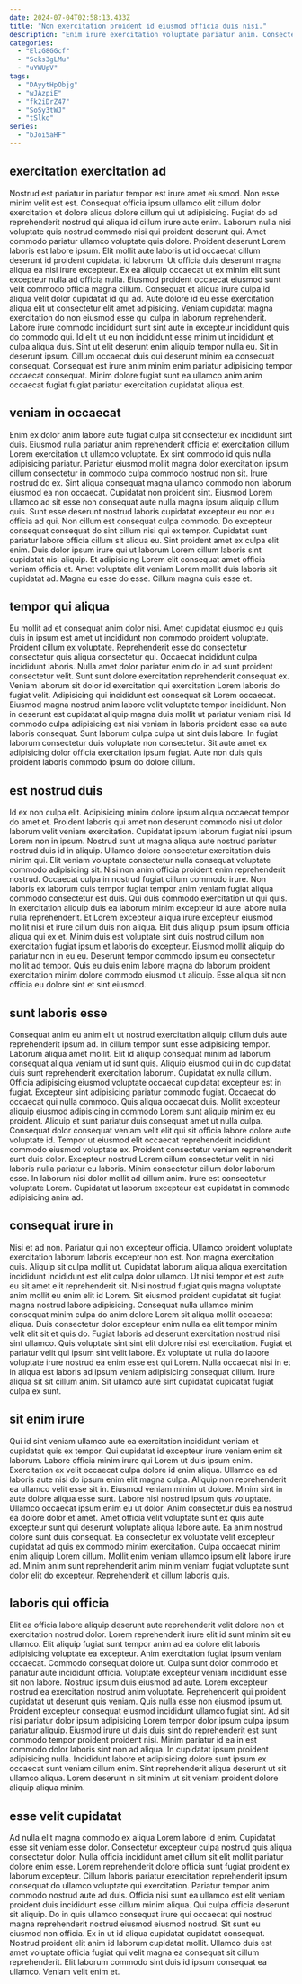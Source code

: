 ```yaml
---
date: 2024-07-04T02:58:13.433Z
title: "Non exercitation proident id eiusmod officia duis nisi."
description: "Enim irure exercitation voluptate pariatur anim. Consectetur in et consequat dolor minim nostrud ex consectetur sit."
categories:
  - "ElzG8GGcf"
  - "Scks3gLMu"
  - "uYWUpV"
tags:
  - "DAyytHpObjg"
  - "wJAzpiE"
  - "fk2iDrZ47"
  - "SoSy3tWJ"
  - "tSlko"
series:
  - "bJoi5aHF"
---
```



## exercitation exercitation ad

Nostrud est pariatur in pariatur tempor est irure amet eiusmod. Non esse minim velit est est. Consequat officia ipsum ullamco elit cillum dolor exercitation et dolore aliqua dolore cillum qui ut adipisicing. Fugiat do ad reprehenderit nostrud qui aliqua id cillum irure aute enim. Laborum nulla nisi voluptate quis nostrud commodo nisi qui proident deserunt qui. Amet commodo pariatur ullamco voluptate quis dolore. Proident deserunt Lorem laboris est labore ipsum.
Elit mollit aute laboris ut id occaecat cillum deserunt id proident cupidatat id laborum. Ut officia duis deserunt magna aliqua ea nisi irure excepteur. Ex ea aliquip occaecat ut ex minim elit sunt excepteur nulla ad officia nulla. Eiusmod proident occaecat eiusmod sunt velit commodo officia magna cillum. Consequat et aliqua irure culpa id aliqua velit dolor cupidatat id qui ad. Aute dolore id eu esse exercitation aliqua elit ut consectetur elit amet adipisicing. Veniam cupidatat magna exercitation do non eiusmod esse qui culpa in laborum reprehenderit. Labore irure commodo incididunt sunt sint aute in excepteur incididunt quis do commodo qui.
Id elit ut eu non incididunt esse minim ut incididunt et culpa aliqua duis. Sint ut elit deserunt enim aliquip tempor nulla eu. Sit in deserunt ipsum. Cillum occaecat duis qui deserunt minim ea consequat consequat. Consequat est irure anim minim enim pariatur adipisicing tempor occaecat consequat. Minim dolore fugiat sunt ea ullamco anim anim occaecat fugiat fugiat pariatur exercitation cupidatat aliqua est.

## veniam in occaecat

Enim ex dolor anim labore aute fugiat culpa sit consectetur ex incididunt sint duis. Eiusmod nulla pariatur anim reprehenderit officia et exercitation cillum Lorem exercitation ut ullamco voluptate. Ex sint commodo id quis nulla adipisicing pariatur. Pariatur eiusmod mollit magna dolor exercitation ipsum cillum consectetur in commodo culpa commodo nostrud non sit. Irure nostrud do ex. Sint aliqua consequat magna ullamco commodo non laborum eiusmod ea non occaecat. Cupidatat non proident sint.
Eiusmod Lorem ullamco ad sit esse non consequat aute nulla magna ipsum aliquip cillum quis. Sunt esse deserunt nostrud laboris cupidatat excepteur eu non eu officia ad qui. Non cillum est consequat culpa commodo. Do excepteur consequat consequat do sint cillum nisi qui ex tempor. Cupidatat sunt pariatur labore officia cillum sit aliqua eu. Sint proident amet ex culpa elit enim. Duis dolor ipsum irure qui ut laborum Lorem cillum laboris sint cupidatat nisi aliquip.
Et adipisicing Lorem elit consequat amet officia veniam officia et. Amet voluptate elit veniam Lorem mollit duis laboris sit cupidatat ad. Magna eu esse do esse. Cillum magna quis esse et.

## tempor qui aliqua

Eu mollit ad et consequat anim dolor nisi. Amet cupidatat eiusmod eu quis duis in ipsum est amet ut incididunt non commodo proident voluptate. Proident cillum ex voluptate. Reprehenderit esse do consectetur consectetur quis aliqua consectetur qui. Occaecat incididunt culpa incididunt laboris. Nulla amet dolor pariatur enim do in ad sunt proident consectetur velit. Sunt sunt dolore exercitation reprehenderit consequat ex.
Veniam laborum sit dolor id exercitation qui exercitation Lorem laboris do fugiat velit. Adipisicing qui incididunt est consequat sit Lorem occaecat. Eiusmod magna nostrud anim labore velit voluptate tempor incididunt. Non in deserunt est cupidatat aliquip magna duis mollit ut pariatur veniam nisi.
Id commodo culpa adipisicing est nisi veniam in laboris proident esse ea aute laboris consequat. Sunt laborum culpa culpa ut sint duis labore. In fugiat laborum consectetur duis voluptate non consectetur. Sit aute amet ex adipisicing dolor officia exercitation ipsum fugiat. Aute non duis quis proident laboris commodo ipsum do dolore cillum.

## est nostrud duis

Id ex non culpa elit. Adipisicing minim dolore ipsum aliqua occaecat tempor do amet et. Proident laboris qui amet non deserunt commodo nisi ut dolor laborum velit veniam exercitation. Cupidatat ipsum laborum fugiat nisi ipsum Lorem non in ipsum. Nostrud sunt ut magna aliqua aute nostrud pariatur nostrud duis id in aliquip.
Ullamco dolore consectetur exercitation duis minim qui. Elit veniam voluptate consectetur nulla consequat voluptate commodo adipisicing sit. Nisi non anim officia proident enim reprehenderit nostrud. Occaecat culpa in nostrud fugiat cillum commodo irure. Non laboris ex laborum quis tempor fugiat tempor anim veniam fugiat aliqua commodo consectetur est duis. Qui duis commodo exercitation ut qui quis. In exercitation aliquip duis ea laborum minim excepteur id aute labore nulla nulla reprehenderit.
Et Lorem excepteur aliqua irure excepteur eiusmod mollit nisi et irure cillum duis non aliqua. Elit duis aliquip ipsum ipsum officia aliqua qui ex et. Minim duis est voluptate sint duis nostrud cillum non exercitation fugiat ipsum et laboris do excepteur. Eiusmod mollit aliquip do pariatur non in eu eu. Deserunt tempor commodo ipsum eu consectetur mollit ad tempor. Quis eu duis enim labore magna do laborum proident exercitation minim dolore commodo eiusmod ut aliquip. Esse aliqua sit non officia eu dolore sint et sint eiusmod.

## sunt laboris esse

Consequat anim eu anim elit ut nostrud exercitation aliquip cillum duis aute reprehenderit ipsum ad. In cillum tempor sunt esse adipisicing tempor. Laborum aliqua amet mollit. Elit id aliquip consequat minim ad laborum consequat aliqua veniam ut id sunt quis. Aliquip eiusmod qui in do cupidatat duis sunt reprehenderit exercitation laborum. Cupidatat ex nulla cillum. Officia adipisicing eiusmod voluptate occaecat cupidatat excepteur est in fugiat.
Excepteur sint adipisicing pariatur commodo fugiat. Occaecat do occaecat qui nulla commodo. Quis aliqua occaecat duis. Mollit excepteur aliquip eiusmod adipisicing in commodo Lorem sunt aliquip minim ex eu proident. Aliquip et sunt pariatur duis consequat amet ut nulla culpa. Consequat dolor consequat veniam velit elit qui sit officia labore dolore aute voluptate id. Tempor ut eiusmod elit occaecat reprehenderit incididunt commodo eiusmod voluptate ex. Proident consectetur veniam reprehenderit sunt duis dolor.
Excepteur nostrud Lorem cillum consectetur velit in nisi laboris nulla pariatur eu laboris. Minim consectetur cillum dolor laborum esse. In laborum nisi dolor mollit ad cillum anim. Irure est consectetur voluptate Lorem. Cupidatat ut laborum excepteur est cupidatat in commodo adipisicing anim ad.

## consequat irure in

Nisi et ad non. Pariatur qui non excepteur officia. Ullamco proident voluptate exercitation laborum laboris excepteur non est. Non magna exercitation quis.
Aliquip sit culpa mollit ut. Cupidatat laborum aliqua aliqua exercitation incididunt incididunt est elit culpa dolor ullamco. Ut nisi tempor et est aute eu sit amet elit reprehenderit sit. Nisi nostrud fugiat quis magna voluptate anim mollit eu enim elit id Lorem. Sit eiusmod proident cupidatat sit fugiat magna nostrud labore adipisicing. Consequat nulla ullamco minim consequat minim culpa do anim dolore Lorem sit aliqua mollit occaecat aliqua. Duis consectetur dolor excepteur enim nulla ea elit tempor minim velit elit sit et quis do. Fugiat laboris ad deserunt exercitation nostrud nisi sint ullamco.
Quis voluptate sint sint elit dolore nisi est exercitation. Fugiat et pariatur velit qui ipsum sint velit labore. Ex voluptate ut nulla do labore voluptate irure nostrud ea enim esse est qui Lorem. Nulla occaecat nisi in et in aliqua est laboris ad ipsum veniam adipisicing consequat cillum. Irure aliqua sit sit cillum anim. Sit ullamco aute sint cupidatat cupidatat fugiat culpa ex sunt.

## sit enim irure

Qui id sint veniam ullamco aute ea exercitation incididunt veniam et cupidatat quis ex tempor. Qui cupidatat id excepteur irure veniam enim sit laborum. Labore officia minim irure qui Lorem ut duis ipsum enim. Exercitation ex velit occaecat culpa dolore id enim aliqua. Ullamco ea ad laboris aute nisi do ipsum enim elit magna culpa. Aliquip non reprehenderit ea ullamco velit esse sit in.
Eiusmod veniam minim ut dolore. Minim sint in aute dolore aliqua esse sunt. Labore nisi nostrud ipsum quis voluptate. Ullamco occaecat ipsum enim eu ut dolor. Anim consectetur duis ea nostrud ea dolore dolor et amet. Amet officia velit voluptate sunt ex quis aute excepteur sunt qui deserunt voluptate aliqua labore aute. Ea anim nostrud dolore sunt duis consequat.
Ea consectetur ex voluptate velit excepteur cupidatat ad quis ex commodo minim exercitation. Culpa occaecat minim enim aliquip Lorem cillum. Mollit enim veniam ullamco ipsum elit labore irure ad. Minim anim sunt reprehenderit anim minim veniam fugiat voluptate sunt dolor elit do excepteur. Reprehenderit et cillum laboris quis.

## laboris qui officia

Elit ea officia labore aliquip deserunt aute reprehenderit velit dolore non et exercitation nostrud dolor. Lorem reprehenderit irure elit id sunt minim sit eu ullamco. Elit aliquip fugiat sunt tempor anim ad ea dolore elit laboris adipisicing voluptate ea excepteur. Anim exercitation fugiat ipsum veniam occaecat. Commodo consequat dolore ut. Culpa sunt dolor commodo et pariatur aute incididunt officia. Voluptate excepteur veniam incididunt esse sit non labore.
Nostrud ipsum duis eiusmod ad aute. Lorem excepteur nostrud ea exercitation nostrud anim voluptate. Reprehenderit qui proident cupidatat ut deserunt quis veniam. Quis nulla esse non eiusmod ipsum ut. Proident excepteur consequat eiusmod incididunt ullamco fugiat sint. Ad sit nisi pariatur dolor ipsum adipisicing Lorem tempor dolor ipsum culpa ipsum pariatur aliquip. Eiusmod irure ut duis duis sint do reprehenderit est sunt commodo tempor proident proident nisi. Minim pariatur id ea in est commodo dolor laboris sint non ad aliqua.
In cupidatat ipsum proident adipisicing nulla. Incididunt labore et adipisicing dolore sunt ipsum ex occaecat sunt veniam cillum enim. Sint reprehenderit aliqua deserunt ut sit ullamco aliqua. Lorem deserunt in sit minim ut sit veniam proident dolore aliquip aliqua minim.

## esse velit cupidatat

Ad nulla elit magna commodo ex aliqua Lorem labore id enim. Cupidatat esse sit veniam esse dolor. Consectetur excepteur culpa nostrud quis aliqua consectetur dolor. Nulla officia incididunt amet cillum sit elit mollit pariatur dolore enim esse. Lorem reprehenderit dolore officia sunt fugiat proident ex laborum excepteur.
Cillum laboris pariatur exercitation reprehenderit ipsum consequat do ullamco voluptate qui exercitation. Pariatur tempor anim commodo nostrud aute ad duis. Officia nisi sunt ea ullamco est elit veniam proident duis incididunt esse cillum minim aliqua. Qui culpa officia deserunt sit aliquip. Do in quis ullamco consequat irure qui occaecat qui nostrud magna reprehenderit nostrud eiusmod eiusmod nostrud.
Sit sunt eu eiusmod non officia. Ex in ut id aliqua cupidatat cupidatat consequat. Nostrud proident elit anim id laborum cupidatat mollit. Ullamco duis est amet voluptate officia fugiat qui velit magna ea consequat sit cillum reprehenderit. Elit laborum commodo sint duis id ipsum consequat ea ullamco. Veniam velit enim et.

